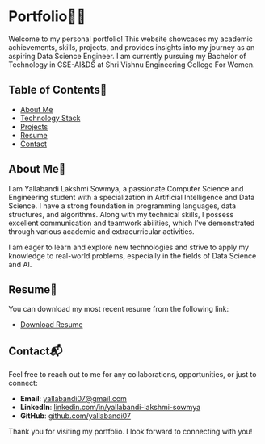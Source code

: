 # Portfolio👩‍💻

Welcome to my personal portfolio! This website showcases my academic achievements, skills, projects, and provides insights into my journey as an aspiring Data Science Engineer. I am currently pursuing my Bachelor of Technology in CSE-AI&DS at Shri Vishnu Engineering College For Women.

## Table of Contents📑

- [About Me](#about-me)
- [Technology Stack](#technology-stack)
- [Projects](#projects)
- [Resume](#resume)
- [Contact](#contact)

## About Me👋

I am Yallabandi Lakshmi Sowmya, a passionate Computer Science and Engineering student with a specialization in Artificial Intelligence and Data Science. I have a strong foundation in programming languages, data structures, and algorithms. Along with my technical skills, I possess excellent communication and teamwork abilities, which I’ve demonstrated through various academic and extracurricular activities.

I am eager to learn and explore new technologies and strive to apply my knowledge to real-world problems, especially in the fields of Data Science and AI.


## Resume📄

You can download my most recent resume from the following link:

- [Download Resume](https://drive.google.com/uc?export=download&id=14gQxKluPqVOkNqYgblJQ3MyKbL99-OvJ)

## Contact📬

Feel free to reach out to me for any collaborations, opportunities, or just to connect:

- **Email**: yallabandi07@gmail.com
- **LinkedIn**: [linkedin.com/in/yallabandi-lakshmi-sowmya](https://www.linkedin.com/in/yallabandi-lakshmi-sowmya/)
- **GitHub**: [github.com/yallabandi07](https://github.com/yallabandi07)

Thank you for visiting my portfolio. I look forward to connecting with you!
